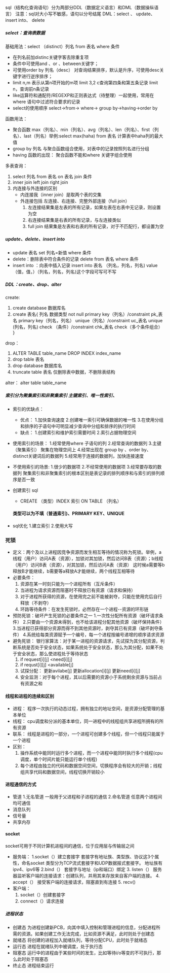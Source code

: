 sql（结构化查询语句）分为两部分DDL（数据定义语言）和DML（数据操纵语言）
注意：sql对大小写不敏感，语句以分号结尾
DML：select 、 update、  insert into、   delete
##### select：查询表数据 
基础用法：select  （distinct）列名  from 表名 where 条件   
- 在列名前加distinc关键字客去除重复项
- 条件中可使用and  、or 、between关键字；
- 可使用order by 列名（desc） 对查询结果排序，默认是升序，可使用desc关键字进行逆序排序；
- limit n,m 表示从第n项开始的m项  limit 3,2 c查询第四条和第五条记录  limit n，查询前n条记录 
- like运算符和通配符/REGEXP和正则表达式（待整理）一起使用，常用在where 语句中过滤符合要求的记录
- select的使用顺序 select->from-> where-> group by->having->order by

函数用法：
- 聚合函数 max（列名）、min（列名）、avg（列名）、len（列名）、first（列名）、last（列名）举例:select max(haha) from 表名   计算表中haha列的最大值
- group by 列名  与聚合函数组合使用，对表中的记录按照列名进行分组
- having 函数的出现： 聚合函数不能和where 关键字组合使用

多表查询：
1. select  列名 from 表名  on 表名 join 条件
2. inner join   left join   right join
3. 内连接与外连接的区别
   - 内连接我（inner join）是取两个表的交集
   -  外连接包括 左连接、右连接、完整外部连接（full join）
      1. 左连接结果集是左表的所有记录，如果左表在右表中无记录，则设置为空
      2. 右连接结果集是右表的所有记录，与左连接类似
      3. full join 结果集是左表和右表的所有记录，对于不匹配行，都设置为空

##### update、delete、insert into
- update 表名 set 列名=新值 where 条件
- delete：删除表中符合条件的记录 delete  from  表名 where 条件
- insert into ：向表中插入记录  insert into 表名 （列名，列名，列名)  value（值，值，）（列名，列名，列名)这个字段可写可不写

#####  DDL：create、drop、alter
create:
1. create  database 数据库名
2. create  表名{
   列名  数据类型  not null
   primary key（列名）/constraint pk_表名 primary key（列名，列名）
   unique（列名）/constraint  uc_表名 unique (列名，列名)
   check  （条件）/constraint chk_表名 check（多个条件组合） 
}

drop：
1. ALTER TABLE table_name DROP INDEX index_name
2. drop table 表名
3. drop  database 数据库名
4. truncate table 表名  仅删除表中数据，不删除表结构

alter：
alter  table table_name

##### 索引分为聚集索引和非聚集索引  主键索引、唯一性索引、
- 索引的优缺点：
  - 优点：
    1.加快查询速度
    2.创建唯一索引可确保数据的唯一性
    3.在使用分组和排序的子语句中可明显减少查询中分组和排序的执行时间
  - 缺点：
    1.创建索引和维护索引需要时间
    2.索引占据物理空间
- 使用索引的场景：
  1.经常使用where 子语句的列
  2.经常查询的数据列
  3.主键（聚集索引） 聚集在物理空间上
  4.经常出现在 group by 、order by、distinct关键词后的数据列
  5.经常用于连接的数据列，加快连接速度
- 不使用索引的场景:
  1.很少的数据项
  2.不经常使用的数据项
  3.经常要存取的数据列
  聚集索引和非聚集索引的根本区别是表记录的排列顺序和与索引的排列顺序是否一致

- 创建索引 sql
  - CREATE （类型）INDEX 索引 ON TABLE （列名）
  #### 类型可以为不填（普通索引)、PRIMARY KEY、UNIQUE
- sql优化
  1.建立索引
  2.使用大写
  
### 死锁
- 定义：两个及以上进程因竞争资源而发生相互等待的情况称为死锁。举例，a线程（用户）访问A表（资源），加锁对其加锁，然后访问B表（资源）；b线程（用户）访问B表（资源），对其加锁，然后访问A表（资源）
这时候a需要等b释放B才能继续，b需要等a释放A才能继续，两个线程互相等待
- 必要条件：
  1. 资源在某一时刻只能为一个进程所有（互斥条件）
  2. 当进程为请求资源而阻塞时不释放已有资源（请求和保持）
  3. 对于进程所获得的资源，在使用完之前不能被剥夺，只能在使用完后自行释放（不剥夺）
  4. 环路等待条件：在发生死锁时，必然存在一个进程--资源的环形链
- 预防死锁：破坏产生死锁的必要条件之一
  1.一次性分配所有资源（破坏请求条件）
  2.只要由一个资源未得到，也不给该进程分配其他资源（破坏保持条件）
  3.当进程已获得部分资源而得不到其他资源时，剥夺其已有资源（破坏剥夺条件）
  4.系统给每类资源赋予一个编号，每一个进程按编号递增的顺序请求资源
- 避免死锁：
  银行家算法：对于某一进程的资源请求，先试探为其分配资源，判断系统是否处于安全状态，如果系统处于安全状态，那么为其分配，如果不处于安全状态，那么使进程处于等待状态
  1. if request[i][j] <need[i][j]
  2. if requst[i][j] <available[j]
  3. 试探分配：
     更新avilabe[j]
     更新allocation[i][j]
     更新need[i][j]
  4. 安全监测：对于每个进程，其以后需要的资源小于系统剩余资源与当前占有资源之和
   
#### 线程和进程的连续和区别
  - 进程： 程序一次执行的动态过程，拥有独立的地址空间，是资源分配管理的基本单位
  - 线程： cpu调度和分派的基本单位，同一进程中的线程组共享进程所拥有的所有资源
  - 联系： 线程是进程的一部分，一个进程可创建多个线程，但一个线程只能属于一个进程
  - 区别：
    1. 操作系统中能同时运行多个进程，而一个进程中能同时执行多个线程(cpu调度，单个时间片能只能运行单个线程)
    2. 每个进程由独立的代码和数据空间空间，切换程序会有较大的开销；线程组共享代码和数据空间，线程切换开销较小
     
#### 进程通信的方式
   - 管道
     1.无名管道  一般用于父进程和子进程的通信
     2.命名管道   任意两个进程间均可通信
   - 消息队列
   - 信号量
   - 共享内存

#### socket
socket可用于不同计算机进程间的通信，位于应用层与传输层之间
- 服务端：
  1.socket（）建立套接字  套接字有地址族、类型族、协议这3个属性，命名socket
    类型分为TCP流式套接字和UDP数据报式套接字。 地址族有 ipv4、ipv6等
  2.bind（） 套接字与地址（ip和端口）绑定 
  3. listen（） 服务器监听客户端的连接请求：创建队列，并用其来存放来自客户端的连接。
  4. accept（） 接受客户端的连接请求，阻塞直到有连接
  5. recv()
- 客户端：
  1. socket（）创建套接字
  2. connect（）请求连接

##### 进程状态
- 创建态  为进程创建新PCB，向其中填入控制和管理进程的信息，分配进程所需的资源。如果创建工作无法完成，比如资源不满足，此时则处于创建态
- 就绪态  将创建的进程加入就绪队列，等待分配CPU，此时处于就绪态
- 运行态  进程在就绪队列中被调度，处于执行态
- 阻塞态  运行中的进程由于某些时间的发生，比如等待i/o等变的不可执行，那么此时处于阻塞态
- 终止态   进程结束运行






